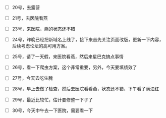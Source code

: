 

- [ ] 20号，去露营
- [ ] 21号，去医院看燕
- [ ] 23号，来医院，燕的状态还不错
- [ ] 24号，昨晚已经把新域名上线了，接下来首先关注页面改版，更新一下内容，后续考虑论坛的高可用方案。
- [ ] 25号，请了一天假，来医院看燕，然后来星巴克搞点事情
- [ ] 26号，看一下爬虫方案，这个非常重要，另外，今天要填绩效了
- [ ] 27号，今天去吃生腌
- [ ] 28号，早上去做了检查，然后去医院看看燕，状态还不错，下午看了满江红
- [ ] 29号，最近比较忙，估计要修整一下子了
- [ ] 30号，今天中午去一下医院，需要看一下

